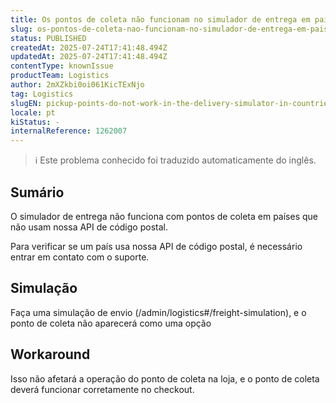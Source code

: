 ```yaml
---
title: Os pontos de coleta não funcionam no simulador de entrega em países que não usam nossa API de código postal
slug: os-pontos-de-coleta-nao-funcionam-no-simulador-de-entrega-em-paises-que-nao-usam-nossa-api-de-codigo-postal
status: PUBLISHED
createdAt: 2025-07-24T17:41:48.494Z
updatedAt: 2025-07-24T17:41:48.494Z
contentType: knownIssue
productTeam: Logistics
author: 2mXZkbi0oi061KicTExNjo
tag: Logistics
slugEN: pickup-points-do-not-work-in-the-delivery-simulator-in-countries-that-do-not-use-our-postal-code-api
locale: pt
kiStatus: -
internalReference: 1262007
---
```


>ℹ️ Este problema conhecido foi traduzido automaticamente do inglês.

## Sumário



O simulador de entrega não funciona com pontos de coleta em países que não usam nossa API de código postal.

Para verificar se um país usa nossa API de código postal, é necessário entrar em contato com o suporte.
## Simulação



Faça uma simulação de envio (/admin/logistics#/freight-simulation), e o ponto de coleta não aparecerá como uma opção
## Workaround


Isso não afetará a operação do ponto de coleta na loja, e o ponto de coleta deverá funcionar corretamente no checkout.


